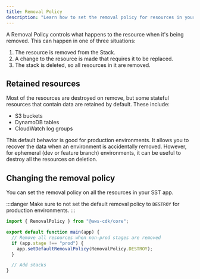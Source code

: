 ```yaml
---
title: Removal Policy
description: "Learn how to set the removal policy for resources in your Serverless Stack (SST) app."
---
```


A Removal Policy controls what happens to the resource when it's being removed. This can happen in one of three situations:

1. The resource is removed from the Stack.
2. A change to the resource is made that requires it to be replaced.
3. The stack is deleted, so all resources in it are removed.

## Retained resources

Most of the resources are destroyed on remove, but some stateful resources that contain data are retained by default. These include:

- S3 buckets
- DynamoDB tables
- CloudWatch log groups

This default behavior is good for production environments. It allows you to recover the data when an environment is accidentally removed. However, for ephemeral (dev or feature branch) environments, it can be useful to destroy all the resources on deletion.

## Changing the removal policy

You can set the removal policy on all the resources in your SST app.

:::danger
Make sure to not set the default removal policy to `DESTROY` for production environments.
:::

```js title="stacks/index.js"
import { RemovalPolicy } from "@aws-cdk/core";

export default function main(app) {
  // Remove all resources when non-prod stages are removed
  if (app.stage !== "prod") {
    app.setDefaultRemovalPolicy(RemovalPolicy.DESTROY);
  }

  // Add stacks
}
```
